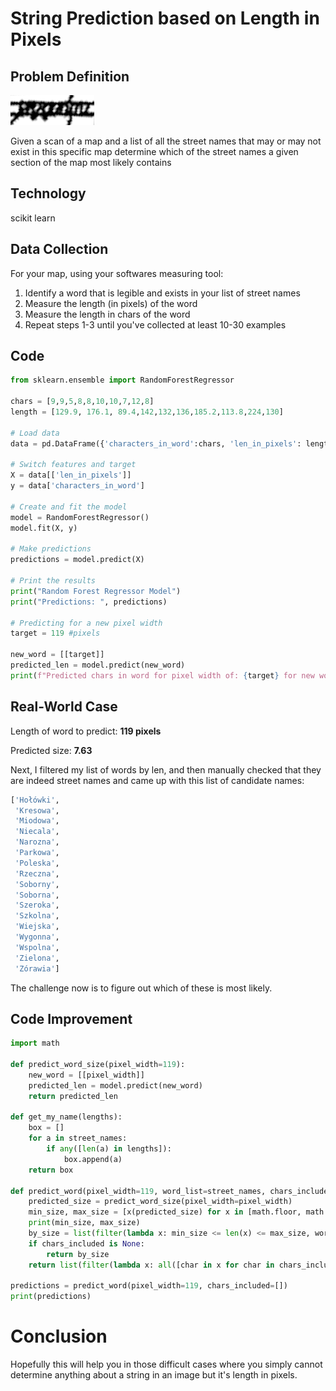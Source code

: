 # String Prediction based on Length in Pixels

## Problem Definition

![try to read this](cantread.png)

Given a scan of a map and a list of all the street names that may or may not exist in this specific map determine which of the street names a given section of the map most likely contains

## Technology

scikit learn

## Data Collection

For your map, using your softwares measuring tool:
1. Identify a word that is legible and exists in your list of street names
2. Measure the length (in pixels) of the word
3. Measure the length in chars of the word
4. Repeat steps 1-3 until you've collected at least 10-30 examples

## Code

```python
from sklearn.ensemble import RandomForestRegressor

chars = [9,9,5,8,8,10,10,7,12,8]
length = [129.9, 176.1, 89.4,142,132,136,185.2,113.8,224,130]

# Load data
data = pd.DataFrame({'characters_in_word':chars, 'len_in_pixels': length})

# Switch features and target
X = data[['len_in_pixels']]
y = data['characters_in_word']

# Create and fit the model
model = RandomForestRegressor()
model.fit(X, y)

# Make predictions
predictions = model.predict(X)

# Print the results
print("Random Forest Regressor Model")
print("Predictions: ", predictions)

# Predicting for a new pixel width
target = 119 #pixels

new_word = [[target]]
predicted_len = model.predict(new_word)
print(f"Predicted chars in word for pixel width of: {target} for new word with 5 characters: ", predicted_len)
```

## Real-World Case

Length of word to predict: **119 pixels**

Predicted size: **7.63**

Next, I filtered my list of words by len, and then manually checked that they are indeed street names and came up with this list of candidate names:

```python
['Hołówki',
 'Kresowa',
 'Miodowa',
 'Niecala',
 'Narozna',
 'Parkowa',
 'Poleska',
 'Rzeczna',
 'Soborny',
 'Soborna',
 'Szeroka',
 'Szkolna',
 'Wiejska',
 'Wygonna',
 'Wspolna',
 'Zielona',
 'Zórawia']
```

The challenge now is to figure out which of these is most likely. 

## Code Improvement

```python
import math

def predict_word_size(pixel_width=119):
    new_word = [[pixel_width]]
    predicted_len = model.predict(new_word)
    return predicted_len
    
def get_my_name(lengths):
    box = []
    for a in street_names:
        if any([len(a) in lengths]):
            box.append(a)
    return box

def predict_word(pixel_width=119, word_list=street_names, chars_included=None):
    predicted_size = predict_word_size(pixel_width=pixel_width)
    min_size, max_size = [x(predicted_size) for x in [math.floor, math.ceil]]
    print(min_size, max_size)
    by_size = list(filter(lambda x: min_size <= len(x) <= max_size, word_list))
    if chars_included is None:
        return by_size
    return list(filter(lambda x: all([char in x for char in chars_included]), by_size))
    
predictions = predict_word(pixel_width=119, chars_included=[])
print(predictions)
```

# Conclusion

Hopefully this will help you in those difficult cases where you simply cannot determine anything about a string in an image but it's length in pixels. 
